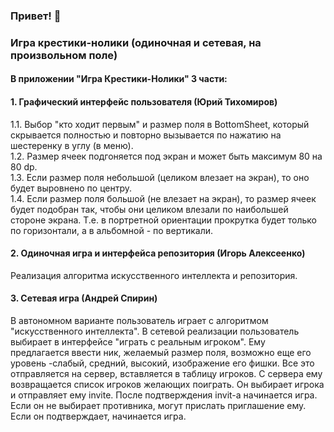 ### Привет! 👋
### **Игра крестики-нолики (одиночная и сетевая, на произвольном поле)**
#### В приложении "Игра Крестики-Нолики" 3 части: 
#### 1. Графический интерфейс пользователя (Юрий Тихомиров) 
 1.1. Выбор "кто ходит первым" и размер поля в BottomSheet, который скрывается полностью и повторно вызывается по нажатию на шестеренку в углу (в меню).<br>
 1.2. Размер ячеек подгоняется под экран и может быть максимум 80 на 80 dp.<br>
 1.3. Если размер поля небольшой (целиком влезает на экран), то оно будет выровнено по центру.<br>
 1.4. Если размер поля большой (не влезает на экран), то размер ячеек будет подобран так, чтобы они целиком влезали по наибольшей стороне экрана. Т.е. в портретной ориентации прокрутка будет только по горизонтали, а в альбомной - по вертикали.
#### 2. Одиночная игра и интерфейса репозитория (Игорь Алексеенко)
 Реализация алгоритма искусственного интеллекта и репозитория.
#### 3. Сетевая игра (Андрей Спирин) 
 В автономном варианте пользователь играет с алгоритмом "искусственного интеллекта". В сетевой реализации пользователь выбирает в интерфейсе "играть с реальным игроком". Ему предлагается ввести ник, желаемый размер поля, возможно еще его уровень -слабый, средний, высокий, изображение его фишки. Все это отправляется на сервер, вставляется в таблицу игроков. С сервера ему возвращается список игроков желающих поиграть. Он выбирает игрока и отправляет ему invite. После подтверждения invit-а начинается игра. Если он не выбирает противника, могут прислать приглашение ему. Если он подтверждает, начинается игра.

<!--
**crosszerogame/CrossZeroGame** is a ✨ _special_ ✨ repository because its `README.md` (this file) appears on your GitHub profile.

Here are some ideas to get you started:

- 🔭 I’m currently working on ...
- 🌱 I’m currently learning ...
- 👯 I’m looking to collaborate on ...
- 🤔 I’m looking for help with ...
- 💬 Ask me about ...
- 📫 How to reach me: ...
- 😄 Pronouns: ...
- ⚡ Fun fact: ...
-->
